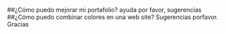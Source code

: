 ##¿Cómo puedo mejorar mi portafolio?
ayuda por favor, sugerencias
##¿Cómo puedo combinar colores en una web site?
Sugerencias porfavor. Gracias
